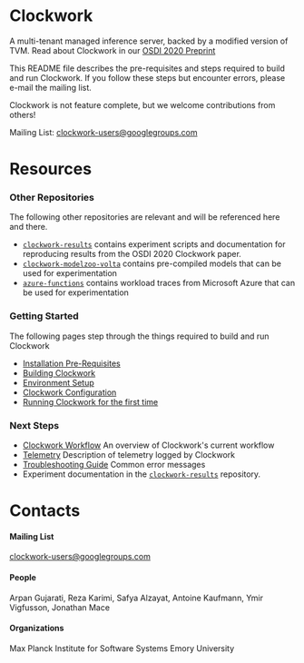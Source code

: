 # Clockwork

A multi-tenant managed inference server, backed by a modified version of TVM.  Read about Clockwork in our [OSDI 2020 Preprint](https://arxiv.org/pdf/2006.02464.pdf)

This README file describes the pre-requisites and steps required to build and run Clockwork.  If you follow these steps but encounter errors, please e-mail the mailing list.

Clockwork is not feature complete, but we welcome contributions from others!

Mailing List: clockwork-users@googlegroups.com

# Resources

### Other Repositories

The following other repositories are relevant and will be referenced here and there.

* [`clockwork-results`](https://gitlab.mpi-sws.org/cld/ml/clockwork-results) contains experiment scripts and documentation for reproducing results from the OSDI 2020 Clockwork paper.
* [`clockwork-modelzoo-volta`](https://gitlab.mpi-sws.org/cld/ml/clockwork-modelzoo-volta) contains pre-compiled models that can be used for experimentation
* [`azure-functions`](https://gitlab.mpi-sws.org/cld/trace-datasets/azure-functions) contains workload traces from Microsoft Azure that can be used for experimentation

### Getting Started

The following pages step through the things required to build and run Clockwork

* [Installation Pre-Requisites](docs/prerequisites.md)
* [Building Clockwork](docs/building.md)
* [Environment Setup](docs/environment.md)
* [Clockwork Configuration](docs/configuration.md)
* [Running Clockwork for the first time](docs/firstrun.md)

### Next Steps
* [Clockwork Workflow](docs/workflow.md) An overview of Clockwork's current workflow
* [Telemetry](docs/telemetry.md) Description of telemetry logged by Clockwork
* [Troubleshooting Guide](docs/troubleshooting.md) Common error messages
* Experiment documentation in the [`clockwork-results`](https://gitlab.mpi-sws.org/cld/ml/clockwork-results) repository.

# Contacts

#### Mailing List

clockwork-users@googlegroups.com

#### People
Arpan Gujarati, Reza Karimi, Safya Alzayat, Antoine Kaufmann, Ymir Vigfusson, Jonathan Mace

#### Organizations
Max Planck Institute for Software Systems
Emory University
